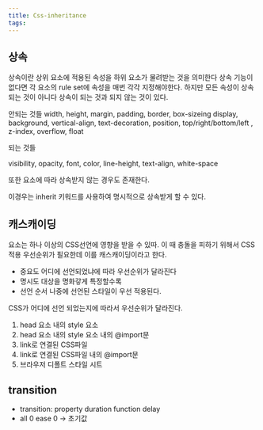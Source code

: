 ```yaml
---
title: Css-inheritance
tags:
---
```

## 상속

상속이란 상위 요소에 적용된 속성을 하위 요소가 물려받는 것을 의미한다
상속 기능이 없다면 각 요소의 rule set에 속성을 매번 각각 지정해야한다.
하지만 모든 속성이 상속되는 것이 아니다 상속이 되는 것과 되지 않는 것이 있다.

안되는 것들 
width, height, margin, padding, border, box-sizeing
display, background, vertical-align, text-decoration, position, top/right/bottom/left
, z-index, overflow, float

되는 것들

visibility, opacity, font, color, line-height, text-align, white-space

또한 요소에 따라 상속받지 않는 경우도 존재한다.

이경우는 inherit 키워드를 사용하여 명시적으로 상속받게 할 수 있다.

## 캐스캐이딩

요소는 하나 이상의 CSS선언에 영향을 받을 수 있따.
이 때 충돌을 피하기 위해서 CSS 적용 우선순위가 필요한데 이를 캐스캐이딩이라고 한다.

- 중요도
어디에 선언되었냐에 따라 우선순위가 달라진다
- 명시도
대상을 명화갛게 특정할수록
- 선언 순서
나중에 선언된 스타일이 우선 적용된다.

CSS가 어디에 선언 되었는지에 따라서 우선순위가 달라진다.

1. head 요소 내의 style 요소
2. head 요소 내의 style 요소 내의 @import문
3. link로 연결된 CSS파일
4. link로 연결된 CSS파일 내의 @import문
5. 브라우저 디폴트 스타일 시트

## transition

- transition: property duration function delay
- all 0 ease 0 -> 초기값
